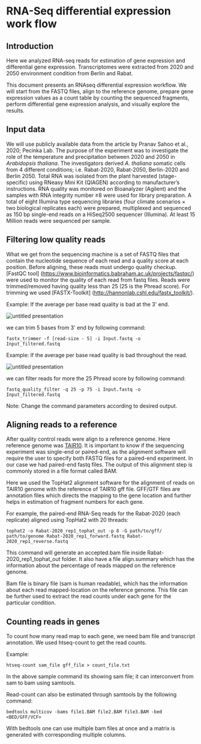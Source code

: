 # RNA-Seq differential expression work flow

## Introduction

Here we analyzed RNA-seq reads for estimation of gene expression and differential gene expression. Transcriptomes were extracted from 2020 and 2050 environment condition from Berlin and Rabat.

This document presents an RNAseq differential expression workflow. We will start from the FASTQ files, align to the reference genome, prepare gene expression values as a count table by counting the sequenced fragments, perform differential gene expression analysis, and visually explore the results.

## Input data
We will use publicly available data from the article by Pranav Sahoo et al., 2020; Pecinka Lab. The purpose of the experiment was to investigate the role of the temperature and precipitation between 2020 and 2050 in *Arabidopsis thaliana*. The investigators derived *A. thaliana* somatic cells from 4 different conditions; i.e. Rabat-2020, Rabat-2050, Berlin-2020 and Berlin 2050. Total RNA was isolated from the plant harvested (stage-specific) using RNeasy Mini Kit (QIAGEN) according to manufacturer’s instructions. RNA quality was monitored on Bioanalyzer (Agilent) and the samples with RNA integrity number ≥8 were used for library preparation. A total of eight Illumina type sequencing libraries (four climate scenarios × two biological replicates each) were prepared, multiplexed and sequenced as 150 bp single-end reads on a HiSeq2500 sequencer (Illumina). At least 15 Million reads were sequenced per sample.

## Filtering low quality reads
What we get from the sequencing machine is a set of FASTQ files that contain the nucleotide sequence of each read and a quality score at each position. Before aligning, these reads must undergo quality checkup. [FastQC tool] (https://www.bioinformatics.babraham.ac.uk/projects/fastqc/) were used to monitor the quality of each read from fastq files. Reads were trimmed/removed having quality less than 25 (25 is the Phread score). For trimming we used [FASTX-Toolkit] (http://hannonlab.cshl.edu/fastx_toolkit/). 

Example:
If the average per base read quality is bad at the 3' end.

![untitled presentation](https://www.researchgate.net/profile/Richard_Tennant/publication/312355161/figure/fig2/AS:450870568591361@1484507328098/Sequence-Quality-Per-base-Before-and-After-Trimming-and-Adapter-Removal-The-per-base.png)

we can trim 5 bases from 3' end by following command:
```
fastx_trimmer -f [read-size - 5] -i Input.fastq -o Input_filtered.fastq
```

Example:
If the average per base read quality is bad throughout the read.

![untitled presentation](https://dwheelerau.files.wordpress.com/2013/03/fastqc_stats.png)

we can filter reads for more the 25 Phread score by following command:
```
fastq_quality_filter -q 25 -p 75 -i Input.fastq -o Input_filtered.fastq
```

Note: Change the command parameters according to desired output.

## Aligning reads to a reference
After quality control reads were align to a reference genome. Here reference genome was [TAIR10](https://www.arabidopsis.org/download/index-auto.jsp%3Fdir%3D%252Fdownload_files%252FGenes%252FTAIR10_genome_release). It is important to know if the sequencing experiment was single-end or paired-end, as the alignment software will require the user to specify both FASTQ files for a paired-end experiment. In our case we had paired-end fastq files. The output of this alignment step is commonly stored in a file format called BAM.

Here we used the TopHat2 alignment software for the alignment of reads on TAIR10 genome with the reference of TAIR10 gff file. GFF/GTF files are annotation files which directs the mapping to the gene location and further helps in estimation of fragment numbers for each gene.

For example, the paired-end RNA-Seq reads for the Rabat-2020 (each replicate) aligned using TopHat2 with 20 threads:
```
tophat2 -o Rabat-2020_rep1_tophat_out -p 8 -G path/to/gff/ path/to/genome Rabat-2020_rep1_forward.fastq Rabat-2020_rep1_reverse.fastq
```
This command will generate an accepted.bam file inside Rabat-2020_rep1_tophat_out folder. It also have a file align.summary which has the information about the percentage of reads mapped on the reference genome. 

Bam file is binary file (sam is human readable), which has the information about each read mapped-location on the reference genome. This file can be further used to extract the read counts under each gene for the particular condition. 

## Counting reads in genes
To count how many read map to each gene, we need bam file and transcript annotation. We used htseq-count to get the read counts.

Example:
```
htseq-count sam_file gff_file > count_file.txt
```
In the above sample command its showing sam file; it can interconvert from sam to bam using samtools. 

Read-count can also be estimated through samtools by the following command:
```
bedtools multicov -bams file1.BAM file2.BAM file3.BAM -bed <BED/GFF/VCF>
```
With bedtools one can use multiple bam files at once and a matrix is generated with corresponding multiple columns.

